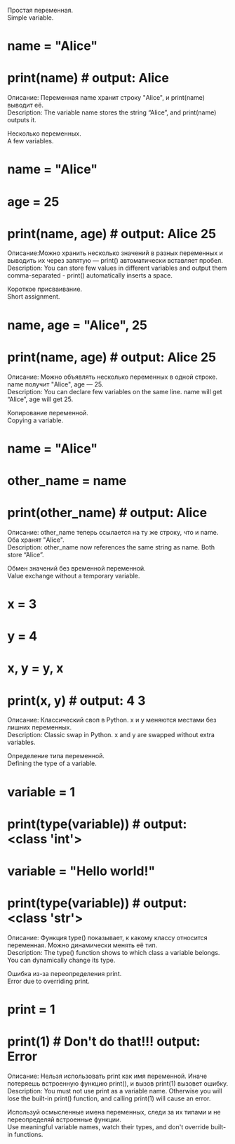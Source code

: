 Простая переменная.  
Simple variable.
# name = "Alice"
# print(name)   # output: Alice
Описание: Переменная name хранит строку "Alice", и print(name) выводит её.  
Description: The variable name stores the string “Alice”, and print(name) outputs it.

Несколько переменных.  
A few variables.
# name = "Alice"
# age = 25
# print(name, age)     # output: Alice 25
Описание:Можно хранить несколько значений в разных переменных и выводить их через запятую — print() автоматически вставляет пробел.  
Description: You can store few values in different variables and output them comma-separated - print() automatically inserts a space.

Короткое присваивание.  
Short assignment.
# name, age = "Alice", 25
# print(name, age)     # output: Alice 25
Описание: Можно объявлять несколько переменных в одной строке. name получит "Alice", age — 25.  
Description: You can declare few variables on the same line. name will get “Alice”, age will get 25.

Копирование переменной.  
Copying a variable.
# name = "Alice"
# other_name = name

# print(other_name)    # output: Alice 
Описание: other_name теперь ссылается на ту же строку, что и name. Оба хранят "Alice".  
Description: other_name now references the same string as name. Both store “Alice”.

Обмен значений без временной переменной.  
Value exchange without a temporary variable.
# x = 3
# y = 4

# x, y = y, x
# print(x, y)     # output: 4 3
Описание: Классический своп в Python. x и y меняются местами без лишних переменных.  
Description: Classic swap in Python. x and y are swapped without extra variables.  

Определение типа переменной.  
Defining the type of a variable.
# variable = 1
# print(type(variable))  # output: <class 'int'>

# variable = "Hello world!"
# print(type(variable))    # output: <class 'str'>
Описание: Функция type() показывает, к какому классу относится переменная. Можно динамически менять её тип.  
Description: The type() function shows to which class a variable belongs. You can dynamically change its type.

Ошибка из-за переопределения print.  
Error due to overriding print.
# print = 1
# print(1)    # Don't do that!!!  output: Error
Описание: Нельзя использовать print как имя переменной. Иначе потеряешь встроенную функцию print(), и вызов print(1) вызовет ошибку.  
Description: You must not use print as a variable name. Otherwise you will lose the built-in print() function, and calling print(1) will cause an error.

Используй осмысленные имена переменных, следи за их типами и не переопределяй встроенные функции.  
Use meaningful variable names, watch their types, and don't override built-in functions.